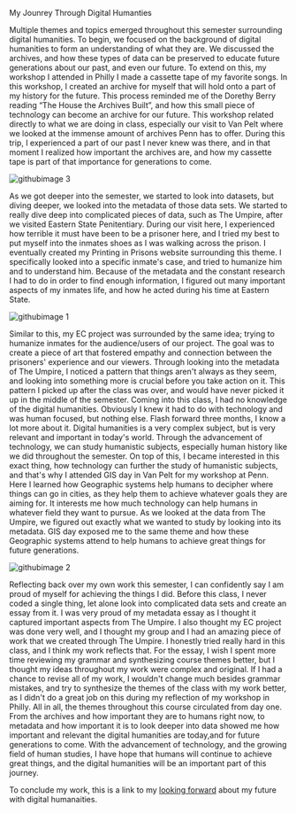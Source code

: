 My Jounrey Through Digital Humanties

Multiple themes and topics emerged throughout this semester surrounding digital humanities. To begin, we focused on the background of digital humanities to form an understanding of what they are. We discussed the archives, and how these types of data can be preserved to educate future generations about our past, and even our future. To extend on this, my workshop I attended in Philly I made a cassette tape of my favorite songs. In this workshop, I created an archive for myself that will hold onto a part of my history for the future. This process reminded me of the Dorethy Berry reading “The House the Archives Built”, and how this small piece of technology can become an archive for our future. This workshop related directly to what we are doing in class, especially our visit to Van Pelt where we looked at the immense amount of archives Penn has to offer. During this trip, I experienced a part of our past I never knew was there, and in that moment I realized how important the archives are, and how my cassette tape is part of that importance for generations to come.

![githubimage 3](https://github.com/user-attachments/assets/6d9e3b01-4536-4424-9913-eb87caf846b5)

As we got deeper into the semester, we started to look into datasets,  but diving deeper, we looked into the metadata of those data sets. We started to really dive deep into complicated pieces of data, such as The Umpire, after we visited Eastern State Penitentiary. During our visit here, I experienced how terrible it must have been to be a prisoner here, and I tried my best to put myself into the inmates shoes as I was walking across the prison. I eventually created my Printing in Prisons website surrounding this theme. I specifically looked into a specific inmate's case, and tried to humanize him and to understand him. Because of the metadata and the constant research I had to do in order to find enough information, I figured out many important aspects of my inmates life, and how he acted during his time at Eastern State. 

![githubimage 1](https://github.com/user-attachments/assets/37567dbd-1a15-4eb5-9d20-56f8643f8cd7)

Similar to this, my EC project was surrounded by the same idea; trying to humanize inmates for the audience/users of our project. The goal was to create a piece of art that fostered empathy and connection between the prisoners' experience and our viewers. Through looking into the metadata of The Umpire, I noticed a pattern that things aren't always as they seem, and looking into something more is crucial before you take action on it. This pattern I picked up after the class was over, and would have never picked it up in the middle of the semester. Coming into this class, I had no knowledge of the digital humanities. Obviously I knew it had to do with technology and was human focused, but nothing else. Flash forward three months, I know a lot more about it. Digital humanities is a very complex subject, but is very relevant and important in today's world. Through the advancement of technology, we can study humanistic subjects, especially human history like we did throughout the semester. On top of this, I became interested in this exact thing, how technology can further the study of humanistic subjects, and that's why I attended GIS day in Van Pelt for my workshop at Penn. Here I learned how Geographic systems help humans to decipher where things can go in cities, as they help them to achieve whatever goals they are aiming for. It interests me how much technology can help humans in whatever field they want to pursue. As we looked at the data from The Umpire, we figured out exactly what we wanted to study by looking into its metadata. GIS day exposed me to the same theme and how these Geographic systems attend to help humans to achieve great things for future generations. 

![githubimage 2](https://github.com/user-attachments/assets/d4b7123b-2d7e-4240-a951-bb042a6775c0)

Reflecting back over my own work this semester, I can confidently say I am proud of myself for achieving the things I did. Before this class, I never coded a single thing, let alone look into complicated data sets and create an essay from it. I was very proud of my metadata essay as I thought it captured important aspects from The Umpire. I also thought my EC project was done very well, and I thought my group and I had an amazing piece of work that we created through The Umpire. I honestly tried really hard in this class, and I think my work reflects that. For the essay, I wish I spent more time reviewing my grammar and synthesizing course themes better, but I thought my ideas throughout my work were complex and original. If I had a chance to revise all of my work, I wouldn't change much besides grammar mistakes, and try to synthesize the themes of the class with my work better, as I didn't do a great job on this during my reflection of my workshop in Philly. All in all, the themes throughout this course circulated from day one. From the archives and how important they are to humans right now, to metadata and how important it is to look deeper into data showed me how important and relevant the digital humanities are today,and for future generations to come. With the advancement of technology, and the growing field of human studies, I have hope that humans will continue to achieve great things, and the digital humanities will be an important part of this journey. 


To conclude my work, this is a link to my [looking forward](lookingforward.html) about my future with digital humanaities.
